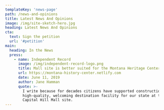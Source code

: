 ```yaml
---
templateKey: 'news-page'
path: /news-and-opinions
title: Latest News And Opinions
image: /img/site-sketch-hero.jpg
heading: Latest News And Opinions
cta:
  text: Sign the petition
  url: '#petition'
main:
  heading: In the News
  press:
    - name: Independent Record
      image: /img/independent-record-logo.png
      title: Mall site is better suited for the Montana Heritage Center
      url: https://montana-history-center.netlify.com
      date: June 11, 2019
      author: Jane Hamman
      quote: >-
        I write because for decades citizens have supported construction of a
        high-quality, welcoming destination facility for our state at the
        Capital Hill Mall site.
---
```

